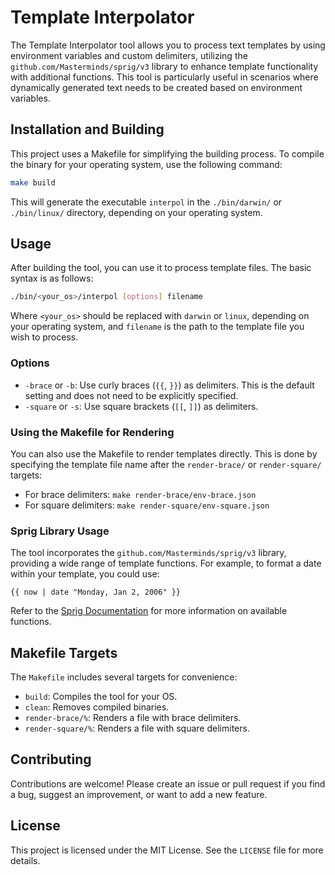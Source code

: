 # Template Interpolator

The Template Interpolator tool allows you to process text templates by using environment variables and custom delimiters, utilizing the `github.com/Masterminds/sprig/v3` library to enhance template functionality with additional functions. This tool is particularly useful in scenarios where dynamically generated text needs to be created based on environment variables.

## Installation and Building

This project uses a Makefile for simplifying the building process. To compile the binary for your operating system, use the following command:

```bash
make build
```

This will generate the executable `interpol` in the `./bin/darwin/` or `./bin/linux/` directory, depending on your operating system.

## Usage

After building the tool, you can use it to process template files. The basic syntax is as follows:

```bash
./bin/<your_os>/interpol [options] filename
```

Where `<your_os>` should be replaced with `darwin` or `linux`, depending on your operating system, and `filename` is the path to the template file you wish to process.

### Options

- `-brace` or `-b`: Use curly braces (`{{`, `}}`) as delimiters. This is the default setting and does not need to be explicitly specified.
- `-square` or `-s`: Use square brackets (`[[`, `]]`) as delimiters.

### Using the Makefile for Rendering

You can also use the Makefile to render templates directly. This is done by specifying the template file name after the `render-brace/` or `render-square/` targets:

- For brace delimiters: `make render-brace/env-brace.json`
- For square delimiters: `make render-square/env-square.json`

### Sprig Library Usage

The tool incorporates the `github.com/Masterminds/sprig/v3` library, providing a wide range of template functions. For example, to format a date within your template, you could use:

```plaintext
{{ now | date "Monday, Jan 2, 2006" }}
```

Refer to the [Sprig Documentation](http://masterminds.github.io/sprig/) for more information on available functions.

## Makefile Targets

The `Makefile` includes several targets for convenience:

- `build`: Compiles the tool for your OS.
- `clean`: Removes compiled binaries.
- `render-brace/%`: Renders a file with brace delimiters.
- `render-square/%`: Renders a file with square delimiters.

## Contributing

Contributions are welcome! Please create an issue or pull request if you find a bug, suggest an improvement, or want to add a new feature.

## License

This project is licensed under the MIT License. See the `LICENSE` file for more details.
